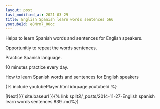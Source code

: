```yaml
---
layout: post
last_modified_at: 2021-03-29
title: English Spanish learn words sentences 566 
youtubeId: e8Nrm7_0Ooc
---
```

 
 
Helps to learn Spanish words and sentences for English speakers.

Opportunitiy to repeat the words sentences. 

Practice Spanish language. 
 
10 minutes practice every day. 
 
How to learn Spanish words and sentences for English speakers 
 
{% include youtubePlayer.html id=page.youtubeId %}
 
 
[Next]({{ site.baseurl }}{% link  split2/_posts/2014-11-27-English spanish learn words sentences 839 .md%})
 
